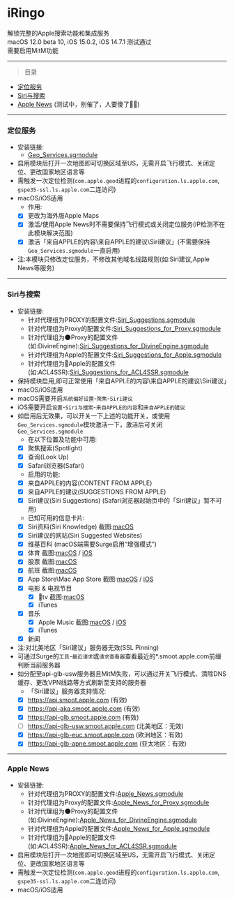 # iRingo
解锁完整的Apple搜索功能和集成服务   
macOS 12.0 beta 10, iOS 15.0.2, iOS 14.7.1 测试通过  
需要启用MitM功能

---

> 目录  

* [定位服务](#Location%20Services)  
* [Siri与搜索](#Siri%20&amp;%20Search)    
* [Apple News](#Apple%20News) (测试中，别催了，人要傻了😵‍💫)
---

### <a id="Location Services"> 定位服务 </a>     
* 安装链接:     
  * [Geo_Services.sgmodule](./sgmodule/Geo_Services.sgmodule?raw=true " Rewrite Apple Geo Services Country Code")     
* 启用模块后打开一次地图即可切换区域至US，无需开启飞行模式、关闭定位、更改国家地区语言等   
* 需触发一次定位检测(`com.apple.geod`进程的`configuration.ls.apple.com`, `gspe35-ssl.ls.apple.com`二连访问)   
* macOS/iOS适用  
    * 作用:  
    - [x] 更改为海外版Apple Maps    
    - [x] 激活/使用Apple News时不需要保持飞行模式或关闭定位服务(IP检测不在此模块解决范围)    
    - [x] 激活「来自APPLE的内容\来自APPLE的建议\Siri建议」(不需要保持`Geo_Services.sgmodule`一直启用)   
* 注:本模块只修改定位服务，不修改其他域名线路规则(如:Siri建议,Apple News等服务)

---

### <a id="Siri & Search"> Siri与搜索 </a>   
* 安装链接:     
  * 针对代理组为PROXY的配置文件:[Siri_Suggestions.sgmodule](./sgmodule/Siri_Suggestions.sgmodule?raw=true " Location-Based Siri Suggestions for Spotlight & Look Up & Safari")
  * 针对代理组为Proxy的配置文件:[Siri_Suggestions_for_Proxy.sgmodule](./sgmodule/Siri_Suggestions_for_Proxy.sgmodule?raw=true " Location-Based Siri Suggestions for Spotlight & Look Up & Safari") 
  * 针对代理组为🌑Proxy的配置文件(如:DivineEngine):[Siri_Suggestions_for_DivineEngine.sgmodule](./sgmodule/Siri_Suggestions_for_DivineEngine.sgmodule?raw=true " Location-Based Siri Suggestions for Spotlight & Look Up & Safari") 
  * 针对代理组为Apple的配置文件:[Siri_Suggestions_for_Apple.sgmodule](./sgmodule/Siri_Suggestions_for_Apple.sgmodule?raw=true " Location-Based Siri Suggestions for Spotlight & Look Up & Safari") 
  * 针对代理组为🍎Apple的配置文件(如:ACL4SSR):[Siri_Suggestions_for_ACL4SSR.sgmodule](./sgmodule/Siri_Suggestions_for_ACL4SSR.sgmodule?raw=true " Location-Based Siri Suggestions for Spotlight & Look Up & Safari") 
* 保持模块启用,即可正常使用「来自APPLE的内容\来自APPLE的建议\Siri建议」   
* macOS/iOS适用  
* macOS需要开启`系统偏好设置`-`聚焦`-`Siri建议`
* iOS需要开启`设置`-`Siri与搜索`-`来自APPLE的内容`和`来自APPLE的建议`
* 如启用后无效果，可以开关一下上述的功能开关，或使用`Geo_Services.sgmodule`模块激活一下，激活后可关闭`Geo_Services.sgmodule`  
    * 在以下位置及功能中可用: 
    - [x] 聚焦搜索(Spotlight)
    - [x] 查询(Look Up)
    - [x] Safari浏览器(Safari)
    * 启用的功能:  
    - [x] 来自APPLE的内容(CONTENT FROM APPLE)
    - [x] 来自APPLE的建议(SUGGESTIONS FROM APPLE)
    - [x] Siri建议(Siri Suggestions) (Safari浏览器起始页中的「Siri建议」暂不可用)
    * 已知可用的信息卡片:  
    - [x] Siri资料(Siri Knowledge)  截图:[macOS](./ScreenShots/Siri%20Knowledge%20-%20Spotlight%20-%20macOS.png?raw=true "Siri Knowledge - Spotlight - macOS")   
    - [x] Siri建议的网站(Siri Suggested Websites)  
    - [x] 维基百科 (macOS端需要Surge启用“增强模式”)  
    - [x] 体育  截图:[macOS](./ScreenShots/Sports%20-%20Spotlight%20-%20macOS.png?raw=true "Sports - Spotlight - macOS") / [iOS](./ScreenShots/Sports%20-%20Spotlight%20-%20iOS.jpeg?raw=true "Sports - Spotlight - iOS")   
    - [x] 股票  截图:[macOS](./ScreenShots/Stock%20-%20Spotlight%20-%20macOS.png?raw=true "Stock - Spotlight - macOS")   
    - [x] 航班  截图:[macOS](./ScreenShots/Flights%20-%20Spotlight%20-%20macOS.png?raw=true "Flights - Spotlight - macOS")   
    - [x] App Store\Mac App Store  截图:[macOS](./ScreenShots/Mac%20App%20Store%20-%20Spotlight%20-%20macOS.png?raw=true "Mac App Store - Spotlight - macOS") / [iOS](./ScreenShots/App%20Store%20-%20Spotlight%20-%20iOS.jpeg?raw=true "App Store - Spotlight - iOS")    
    - [x] 电影 & 电视节目   
      - [x] tv  截图:[macOS](./ScreenShots/tv%20-%20Spotlight%20-%20macOS.png?raw=true "tv - Spotlight - macOS")   
      - [x] iTunes  
    - [x] 音乐  
      - [x] Apple Music  截图:[macOS](./ScreenShots/Apple%20Music%20-%20Spotlight%20-%20macOS.png?raw=true "Apple Music - Spotlight - macOS") / [iOS](./ScreenShots/Apple%20Music%20-%20Spotlight%20-%20iOS.jpeg?raw=true "Apple Music - Spotlight - iOS")   
      - [x] iTunes  
    - [x] 新闻  

* 注:对北美地区「Siri建议」服务器无效(SSL Pinning)   
* 可通过Surge的`工具`-`最近请求`或`请求查看器`查看最近的*.smoot.apple.com前缀判断当前服务器
* 如分配至api-glb-usw服务器且MitM失败，可以通过开关飞行模式、清除DNS缓存、更改VPN线路等方式刷新至支持的服务器
    * 「Siri建议」服务器支持情况:     
    - [x] https://api.smoot.apple.com           (有效)  
    - [x] https://api-aka.smoot.apple.com       (有效)    
    - [x] https://api-glb.smoot.apple.com       (有效)    
    - [ ] https://api-glb-usw.smoot.apple.com   (北美地区：无效)  
    - [x] https://api-glb-euc.smoot.apple.com   (欧洲地区：有效)
    - [x] https://api-glb-apne.smoot.apple.com  (亚太地区：有效) 

---

### <a id="Apple News"> Apple News </a>  
* 安装链接:     
  * 针对代理组为PROXY的配置文件:[Apple_News.sgmodule](./sgmodule/Apple_News.sgmodule?raw=true " Unlock Apple News without SIM Card Detect")
  * 针对代理组为Proxy的配置文件:[Apple_News_for_Proxy.sgmodule](./sgmodule/Apple_News_for_Proxy.sgmodule?raw=true " Unlock Apple News without SIM Card Detect") 
  * 针对代理组为🌑Proxy的配置文件(如:DivineEngine):[Apple_News_for_DivineEngine.sgmodule](./sgmodule/Apple_News_for_DivineEngine.sgmodule?raw=true " Unlock Apple News without SIM Card Detect") 
  * 针对代理组为Apple的配置文件:[Apple_News_for_Apple.sgmodule](./sgmodule/Apple_News_for_Apple.sgmodule?raw=true " Unlock Apple News without SIM Card Detect") 
  * 针对代理组为🍎Apple的配置文件(如:ACL4SSR):[Apple_News_for_ACL4SSR.sgmodule](./sgmodule/Apple_News_for_ACL4SSR.sgmodule?raw=true " Unlock Apple News without SIM Card Detect") 
* 启用模块后打开一次地图即可切换区域至US，无需开启飞行模式、关闭定位、更改国家地区语言等   
* 需触发一次定位检测(`com.apple.geod`进程的`configuration.ls.apple.com`, `gspe35-ssl.ls.apple.com`二连访问)   
* macOS/iOS适用 